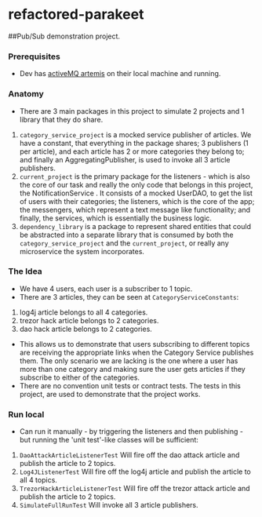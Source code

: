 # refactored-parakeet
##Pub/Sub demonstration project.

### Prerequisites
* Dev has [activeMQ artemis](https://activemq.apache.org/components/artemis/) on their local machine and running.

### Anatomy
* There are 3 main packages in this project to simulate 2 projects and 1 library that they do share.
1. `category_service_project` is a mocked service publisher of articles. We have a constant, that everything in the package shares; 3 publishers (1 per article), and each
 article has 2 or more categories they belong to; and finally an AggregatingPublisher, is used to invoke all 3 article publishers.   
2. `current_project` is the primary package for the listeners - which is also the core of our task and really the only code that belongs in this project, the NotificationService
. It consists of a mocked UserDAO, to get the list of users with their categories; the listeners, which is the core of the app; the messengers, which represent a text message
 like functionality; and finally, the services, which is essentially the business logic.
3. `dependency_library` is a package to represent shared entities that could be abstracted into a separate library that is consumed by both the `category_service_project` and
 the `current_project`, or really any microservice the system incorporates. 

### The Idea
* We have 4 users, each user is a subscriber to 1 topic.
* There are 3 articles, they can be seen at `CategoryServiceConstants`:
1. log4j article belongs to all 4 categories.
2. trezor hack article belongs to 2 categories.
3. dao hack article belongs to 2 categories.
* This allows us to demonstrate that users subscribing to different topics are receiving the appropriate links when the Category Service publishes them. The only scenario we are
 lacking is the one where a user has more than one category and making sure the user gets articles if they subscribe to either of the categories. 
* There are no convention unit tests or contract tests. The tests in this project, are used to demonstrate that the project works.
 
### Run local
* Can run it manually - by triggering the listeners and then publishing - but running the 'unit test'-like classes will be sufficient: 
1. `DaoAttackArticleListenerTest` Will fire off the dao attack article and publish the article to 2 topics.
2. `Log4JListenerTest` Will fire off the log4j article and publish the article to all 4 topics.
3. `TrezorHackArticleListenerTest` Will fire off the trezor attack article and publish the article to 2 topics.
4. `SimulateFullRunTest` Will invoke all 3 article publishers.
